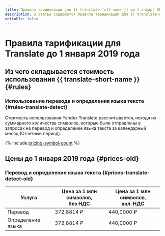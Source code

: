 ```yaml
---
title: Правила тарификации для {{ translate-full-name }} до 1 января 2019 года
description: В статье содержатся правила тарификации для {{ translate-name }} до 1 января 2019 года.
editable: false
---
```


# Правила тарификации для Translate до 1 января 2019 года

## Из чего складывается стоимость использования {{ translate-short-name }} {#rules}

### Использование перевода и определения языка текста {#rules-translate-detect}

Стоимость использования Yandex Translate рассчитывается, исходя из суммарного количества символов, которые были отправлены в запросах на перевод и определение языка текста за календарный месяц (Отчетный период).

{% include [pricing-symbol-count](../../_includes/pricing-symbol-count.md) %}

## Цены до 1 января 2019 года {#prices-old}

### Перевод и определение языка текста {#prices-translate-detect-old}

Услуга | Цена за 1 млн символов,<br/>без НДС | Цена за 1 млн символов,<br/>вкл. НДС
----- | ----- | -----
Перевод | 372,8814 ₽ | 440,0000 ₽
Определение языка | 372,8814 ₽ | 440,0000 ₽
